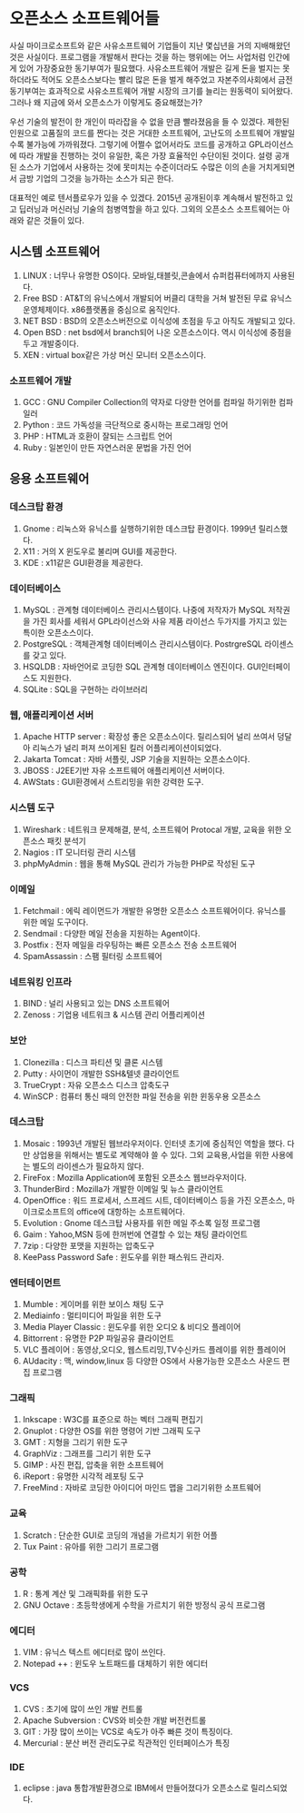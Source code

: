 # 오픈소스 소프트웨어들

사실 마이크로소프트와 같은 사유소프트웨어 기업들이 지난 몇십년을 거의 지배해왔던 것은 사실이다. 프로그램을 개발해서 판다는 것을 하는 행위에는 어느 사업처럼 인간에게 있어 가장중요한 동기부여가 필요했다. 사유소프트웨어 개발은 길게 돈을 벌지는 못하더라도 적어도 오픈소스보다는 빨리 많은 돈을 벌게 해주었고 자본주의사회에서 금전동기부여는 효과적으로 사유소프트웨어 개발 시장의 크기를 늘리는 원동력이 되어왔다. 그러나 왜 지금에 와서 오픈소스가 이렇게도 중요해졌는가?

우선 기술의 발전이 한 개인이 따라잡을 수 없을 만큼 빨라졌음을 들 수 있겠다. 제한된 인원으로 고품질의 코드를 짠다는 것은 거대한 소프트웨어, 고난도의 소프트웨어 개발일 수록 불가능에 가까워졌다. 그렇기에 어쩔수 없어서라도 코드를 공개하고 GPL라이선스에 따라 개발을 진행하는 것이 유일한, 혹은 가장 효율적인 수단이된 것이다. 설령 공개된 소스가 기업에서 사용하는 것에 못미치는 수준이더라도 수많은 이의 손을 거치게되면서 금방 기업의 그것을 능가하는 소스가 되곤 한다.

대표적인 예로 텐서플로우가 있을 수 있겠다. 2015년 공개된이후 계속해서 발전하고 있고 딥러닝과 머신러닝 기술의 첨병역할을 하고 있다. 그외의 오픈소스 소프트웨어는 아래와 같은 것들이 있다.

## 시스템 소프트웨어

1. LINUX : 너무나 유명한 OS이다. 모바일,태블릿,콘솔에서 슈퍼컴퓨터에까지 사용된다.
2. Free BSD : AT&T의 유닉스에서 개발되어 버클리 대학을 거쳐 발전된 무료 유닉스 운영체제이다. x86플랫폼을 중심으로 움직인다.
3. NET BSD : BSD의 오픈소스버전으로 이식성에 초점을 두고 아직도 개발되고 있다.
4. Open BSD : net bsd에서 branch되어 나온 오픈소스이다. 역시 이식성에 중점을 두고 개발중이다.
5. XEN : virtual box같은 가상 머신 모니터 오픈소스이다.

### 소프트웨어 개발

1. GCC : GNU Compiler Collection의 약자로 다양한 언어를 컴파일 하기위한 컴파일러
2. Python : 코드 가독성을 극단적으로 중시하는 프로그래밍 언어
3. PHP : HTML과 호환이 잘되는 스크립트 언어
4. Ruby : 일본인이 만든 자연스러운 문법을 가진 언어

## 응용 소프트웨어

### 데스크탑 환경

1. Gnome : 리눅스와 유닉스를 실행하기위한 데스크탑 환경이다. 1999년 릴리스했다.
2. X11 : 거의 X 윈도우로 불리며 GUI를 제공한다.
3. KDE : x11같은 GUI환경을 제공한다.

### 데이터베이스

1. MySQL : 관계형 데이터베이스 관리시스템이다. 나중에 저작자가 MySQL 저작권을 가진 회사를 세워서 GPL라이선스와 사유 제품 라이선스 두가지를 가지고 있는 특이한 오픈소스이다.
2. PostgreSQL : 객체관계형 데이터베이스 관리시스템이다. PostrgreSQL 라이센스를 갖고 있다.
3. HSQLDB : 자바언어로 코딩한 SQL 관계형 데이터베이스 엔진이다. GUI인터페이스도 지원한다.
4. SQLite : SQL을 구현하는 라이브러리

### 웹, 애플리케이션 서버

1. Apache HTTP server : 확장성 좋은 오픈소스이다. 릴리스되어 널리 쓰여서 덩달아 리눅스가 널리 퍼져 쓰이게된 킬러 어플리케이션이되었다.
2. Jakarta Tomcat : 자바 서플릿, JSP 기술을 지원하는 오픈소스이다.
3. JBOSS : J2EE기반 자유 소프트웨어 애플리케이션 서버이다.
4. AWStats : GUI환경에서 스트리밍을 위한 강력한 도구.

### 시스템 도구

1. Wireshark : 네트워크 문제해결, 분석, 소프트웨어 Protocal 개발, 교육을 위한 오픈소스 패킷 분석기
2. Nagios : IT 모니터링 관리 시스템
3. phpMyAdmin : 웹을 통해 MySQL 관리가 가능한 PHP로 작성된 도구

### 이메일

1. Fetchmail : 에릭 레이먼드가 개발한 유명한 오픈소스 소프트웨어이다. 유닉스를 위한 메일 도구이다.
2. Sendmail : 다양한 메일 전송을 지원하는 Agent이다.
3. Postfix : 전자 메일을 라우팅하는 빠른 오픈소스 전송 소프트웨어
4. SpamAssassin : 스팸 필터링 소프트웨어

### 네트워킹 인프라

1. BIND : 널리 사용되고 있는 DNS 소프트웨어
2. Zenoss : 기업용 네트워크 & 시스템 관리 어플리케이션

### 보안

1. Clonezilla : 디스크 파티션 및 클론 시스템
2. Putty : 사이먼이 개발한 SSH&텔넷 클라이언트
3. TrueCrypt : 자유 오픈소스 디스크 압축도구
4. WinSCP : 컴퓨터 통신 때의 안전한 파일 전송을 위한 윈동우용 오픈소스

### 데스크탑

1. Mosaic : 1993년 개발된 웹브라우저이다. 인터넷 초기에 중심적인 역할을 했다. 다만 상업용을 위해서는 별도로 계약해야 쓸 수 있다. 그외 교육용,사업을 위한 사용에는 별도의 라이센스가 필요하지 않다.
2. FireFox : Mozilla Application에 포함된 오픈소스 웹브라우저이다.
3. ThunderBird : Mozilla가 개발한 이메일 및 뉴스 클라이언트
4. OpenOffice : 워드 프로세서, 스프레드 시트, 데이터베이스 등을 가진 오픈소스, 마이크로소프트의 office에 대항하는 소프트웨어다.
5. Evolution : Gnome 데스크탑 사용자를 위한 메일 주소록 일정 프로그램
6. Gaim : Yahoo,MSN 등에 한꺼번에 연결할 수 있는 채팅 클라이언트
7. 7zip : 다양한 포맷을 지원하는 압축도구
8. KeePass Password Safe : 윈도우를 위한 패스워드 관리자.

### 엔터테이먼트

1. Mumble : 게이머를 위한 보이스 채팅 도구
2. Mediainfo : 멀티미디어 파일을 위한 도구
3. Media Player Classic : 윈도우를 위한 오디오 & 비디오 플레이어
4. Bittorrent : 유명한 P2P 파일공유 클라이언트
5. VLC 플레이어 : 동영상,오디오, 웹스트리밍,TV수신카드 플레이를 위한 플레이어
6. AUdacity : 맥, window,linux 등 다양한 OS에서 사용가능한 오픈소스 사운드 편집 프로그램

### 그래픽

1. Inkscape : W3C를 표준으로 하는 벡터 그래픽 편집기
2. Gnuplot : 다양한 OS를 위한 명령어 기반 그래픽 도구
3. GMT : 지형을 그리기 위한 도구
4. GraphViz : 그래프를 그리기 위한 도구
5. GIMP : 사진 편집, 압축을 위한 소프트웨어
6. iReport : 유명한 시각적 레포팅 도구
7. FreeMind : 자바로 코딩한 아이디어 마인드 맵을 그리기위한 소프트웨어

### 교육

1. Scratch : 단순한 GUI로 코딩의 개념을 가르치기 위한 어플
2. Tux Paint : 유아를 위한 그리기 프로그램

### 공학

1. R : 통계 계산 및 그래픽화를 위한 도구
2. GNU Octave : 초등학생에게 수학을 가르치기 위한 방정식 공식 프로그램

### 에디터

1. VIM : 유닉스 텍스트 에디터로 많이 쓰인다.
2. Notepad ++ : 윈도우 노트패드를 대체하기 위한 에디터

### VCS

1. CVS : 초기에 많이 쓰인 개발 컨트롤
2. Apache Subversion : CVS와 비슷한 개발 버전컨트롤
3. GIT : 가장 많이 쓰이는 VCS로 속도가 아주 빠른 것이 특징이다.
4. Mercurial : 분산 버전 관리도구로 직관적인 인터페이스가 특징

### IDE

1. eclipse : java 통합개발환경으로 IBM에서 만들어졌다가 오픈소스로 릴리스되었다.



